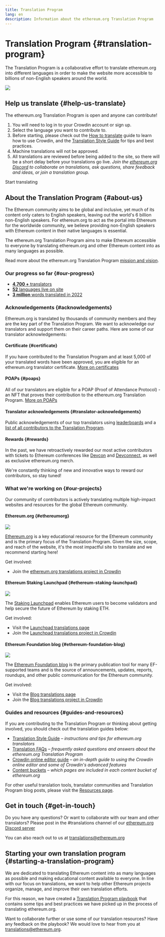 ```yaml
---
title: Translation Program
lang: en
description: Information about the ethereum.org Translation Program
---
```


# Translation Program {#translation-program}

The Translation Program is a collaborative effort to translate ethereum.org into different languages in order to make the website more accessible to billions of non-English speakers around the world.

![](./enterprise-eth.png)

## Help us translate {#help-us-translate}

The ethereum.org Translation Program is open and anyone can contribute!

1. You will need to log in to your Crowdin account or sign up.
2. Select the language you want to contribute to.
3. Before starting, please check out the [How to translate](/contributing/translation-program/how-to-translate/) guide to learn how to use Crowdin, and the [Translation Style Guide](/contributing/translation-program/translators-guide/) for tips and best practices.
4. Machine translations will not be approved.
5. All translations are reviewed before being added to the site, so there will be a short delay before your translations go live.
_Join the [ethereum.org Discord](https://discord.gg/6WX7E97) to collaborate on translations, ask questions, share feedback and ideas, or join a translation group._

<ButtonLink to="https://crowdin.com/project/ethereum-org/invite">
  Start translating
</ButtonLink>

## About the Translation Program {#about-us}

The Ethereum community aims to be global and inclusive, yet much of its content only caters to English speakers, leaving out the world's 6 billion non-English speakers. For ethereum.org to act as the portal into Ethereum for the worldwide community, we believe providing non-English speakers with Ethereum content in their native languages is essential.

The ethereum.org Translation Program aims to make Ethereum accessible to everyone by translating ethereum.org and other Ethereum content into as many languages as possible.

Read more about the ethereum.org Translation Program [mission and vision](/contributing/translation-program/mission-and-vision).

### Our progress so far {#our-progress}

- [**4,700 +** translators](/contributing/translation-program/contributors/)
- [**52** languages live on site](/languages/)
- [**3 million** words translated in 2022](/contributing/translation-program/acknowledgements/)

<TranslationChartImage />

### Acknowledgements {#acknowledgements}

Ethereum.org is translated by thousands of community members and they are the key part of the Translation Program.
We want to acknowledge our translators and support them on their career paths. Here are some of our translator acknowledgements:

#### Certificate {#certificate}

If you have contributed to the Translation Program and at least 5,000 of your translated words have been approved, you are eligible for an ethereum.org translator certificate. [More on certificates](/contributing/translation-program/acknowledgements/#certificate)

#### POAPs {#poaps}

All of our translators are eligible for a POAP (Proof of Attendance Protocol) - an NFT that proves their contribution to the ethereum.org Translation Program. [More on POAPs](/contributing/translation-program/acknowledgements/#poap)

#### Translator acknowledgements {#translator-acknowledgements}

Public acknowledgements of our top translators using [leaderboards](/contributing/translation-program/acknowledgements/) and a [list of all contributors to the Translation Program](/contributing/translation-program/contributors/).

#### Rewards {#rewards}

In the past, we have retroactively rewarded our most active contributors with tickets to Ethereum conferences like [Devcon](https://devcon.org/en/) and [Devconnect](https://devconnect.org/), as well as exclusive ethereum.org merch.

We're constantly thinking of new and innovative ways to reward our contributors, so stay tuned!

### What we're working on {#our-projects}

Our community of contributors is actively translating multiple high-impact websites and resources for the global Ethereum community.

#### Ethereum.org {#ethereumorg}

![](./ethereum-org-screenshot.png)

[Ethereum.org](/) is a key educational resource for the Ethereum community and is the primary focus of the Translation Program. Given the size, scope, and reach of the website, it's the most impactful site to translate and we recommend starting here!

Get involved:

- Join the [ethereum.org translations project in Crowdin](https://crowdin.com/project/ethereum-org/invite)

#### Ethereum Staking Launchpad {#ethereum-staking-launchpad}

![](./launchpad-screenshot.png)

The [Staking Launchpad](https://launchpad.ethereum.org/en/) enables Ethereum users to become validators and help secure the future of Ethereum by staking ETH.

Get involved:

- Visit the [Launchpad translations page](/contributing/translation-program/launchpad-translations/)
- Join the [Launchpad translations project in Crowdin](https://crowdin.com/project/ethereum-staking-launchpad)

#### Ethereum Foundation blog {#ethereum-foundation-blog}

![](./blog-screenshot.png)

The [Ethereum Foundation blog](https://blog.ethereum.org/) is the primary publication tool for many EF-supported teams and is the source of announcements, updates, reports, roundups, and other public communication for the Ethereum community.

Get involved:

- Visit the [Blog translations page](/contributing/translation-program/blog-translations/)
- Join the [Blog translations project in Crowdin](https://crowdin.com/project/ethereum-foundation-blog)

### Guides and resources {#guides-and-resources}

If you are contributing to the Translation Program or thinking about getting involved, you should check out the translation guides below:

- [Translation Style Guide](/contributing/translation-program/translators-guide/) _– instructions and tips for ethereum.org translators_
- [Translation FAQs](/contributing/translation-program/faq/) _– frequently asked questions and answers about the ethereum.org Translation Program_
- [Crowdin online editor guide](https://support.crowdin.com/online-editor/) _– an in-depth guide to using the Crowdin online editor and some of Crowdin's advanced features_
- [Content buckets](/contributing/translation-program/content-buckets/) _– which pages are included in each content bucket of ethereum.org_

For other useful translation tools, translator communities and Translation Program blog posts, please visit the [Resources page](/contributing/translation-program/resources/).

## Get in touch {#get-in-touch}

Do you have any questions? Or want to collaborate with our team and other translators? Please post in the #translations channel of our [ethereum.org Discord server](https://discord.gg/6WX7E97)

You can also reach out to us at translations@ethereum.org

## Starting your own translation program {#starting-a-translation-program}

We are dedicated to translating Ethereum content into as many languages as possible and making educational content available to everyone.
In line with our focus on translations, we want to help other Ethereum projects organize, manage, and improve their own translation efforts.

For this reason, we have created a [Translation Program playbook](/contributing/translation-program/playbook/) that contains some tips and best practices we have picked up in the process of translating ethereum.org.

Want to collaborate further or use some of our translation resources? Have any feedback on the playbook? We would love to hear from you at translations@ethereum.org.
